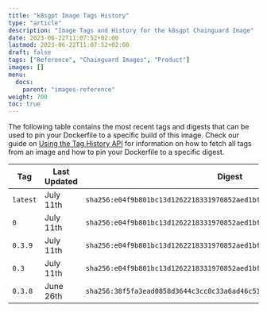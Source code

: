 ```yaml
---
title: "k8sgpt Image Tags History"
type: "article"
description: "Image Tags and History for the k8sgpt Chainguard Image"
date: 2023-06-22T11:07:52+02:00
lastmod: 2023-06-22T11:07:52+02:00
draft: false
tags: ["Reference", "Chainguard Images", "Product"]
images: []
menu:
  docs:
    parent: "images-reference"
weight: 700
toc: true
---
```


The following table contains the most recent tags and digests that can be used to pin your Dockerfile to a specific build of this image. Check our guide on [Using the Tag History API](/chainguard/chainguard-images/using-the-tag-history-api/) for information on how to fetch all tags from an image and how to pin your Dockerfile to a specific digest.

| Tag      | Last Updated | Digest                                                                    |
|----------|--------------|---------------------------------------------------------------------------|
| `latest` | July 11th    | `sha256:e04f9b801bc13d1262218331970852aed1bf5c086b76adb17e45ce863def9897` |
| `0`      | July 11th    | `sha256:e04f9b801bc13d1262218331970852aed1bf5c086b76adb17e45ce863def9897` |
| `0.3.9`  | July 11th    | `sha256:e04f9b801bc13d1262218331970852aed1bf5c086b76adb17e45ce863def9897` |
| `0.3`    | July 11th    | `sha256:e04f9b801bc13d1262218331970852aed1bf5c086b76adb17e45ce863def9897` |
| `0.3.8`  | June 26th    | `sha256:38f5fa3ead0858d3644c3cc0c33a6ad46c5164fa0d6b5c6d967668387dc95a2a` |
